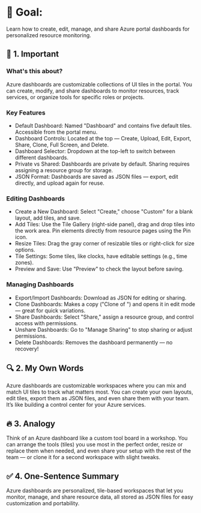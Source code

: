 # 🎯 Goal:
Learn how to create, edit, manage, and share Azure portal dashboards for personalized resource monitoring.

## 🧠 1. Important

### What's this about?
Azure dashboards are customizable collections of UI tiles in the portal. You can create, modify, and share dashboards to monitor resources, track services, or organize tools for specific roles or projects.

### Key Features
- Default Dashboard: Named "Dashboard" and contains five default tiles. Accessible from the portal menu.
- Dashboard Controls: Located at the top — Create, Upload, Edit, Export, Share, Clone, Full Screen, and Delete.
- Dashboard Selector: Dropdown at the top-left to switch between different dashboards.
- Private vs Shared: Dashboards are private by default. Sharing requires assigning a resource group for storage.
- JSON Format: Dashboards are saved as JSON files — export, edit directly, and upload again for reuse.

### Editing Dashboards
- Create a New Dashboard: Select "Create," choose "Custom" for a blank layout, add tiles, and save.
- Add Tiles: Use the Tile Gallery (right-side panel), drag and drop tiles into the work area. Pin elements directly from resource pages using the Pin icon.
- Resize Tiles: Drag the gray corner of resizable tiles or right-click for size options.
- Tile Settings: Some tiles, like clocks, have editable settings (e.g., time zones).
- Preview and Save: Use "Preview" to check the layout before saving.

### Managing Dashboards
- Export/Import Dashboards: Download as JSON for editing or sharing.
- Clone Dashboards: Makes a copy ("Clone of <dashboard name>") and opens it in edit mode — great for quick variations.
- Share Dashboards: Select "Share," assign a resource group, and control access with permissions.
- Unshare Dashboards: Go to "Manage Sharing" to stop sharing or adjust permissions.
- Delete Dashboards: Removes the dashboard permanently — no recovery!

## 🔍 2. My Own Words
Azure dashboards are customizable workspaces where you can mix and match UI tiles to track what matters most. You can create your own layouts, edit tiles, export them as JSON files, and even share them with your team. It’s like building a control center for your Azure services.

## 🔥 3. Analogy
Think of an Azure dashboard like a custom tool board in a workshop. You can arrange the tools (tiles) you use most in the perfect order, resize or replace them when needed, and even share your setup with the rest of the team — or clone it for a second workspace with slight tweaks.

## ✅ 4. One-Sentence Summary
Azure dashboards are personalized, tile-based workspaces that let you monitor, manage, and share resource data, all stored as JSON files for easy customization and portability.
